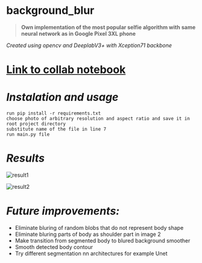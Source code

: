# background_blur

>**Own implementation of the most popular selfie algorithm with**
>**same neural network as in Google Pixel 3XL phone**

_Created using opencv and DeeplabV3+ with Xception71 backbone_

# [Link to collab notebook](https://colab.research.google.com/drive/1OInXW6c0K8Wud8i3OHXACKCenI3VqM0k?usp=sharing)


# **_Instalation and usage_**

```
run pip install -r requirements.txt
choose photo of arbitrary resolution and aspect ratio and save it in root project directory
substitute name of the file in line 7
run main.py file
```

# **_Results_**
![result1](https://user-images.githubusercontent.com/28948578/204031072-3cc3b203-527c-4eef-ad70-cbdef9c20b96.png)

![result2](https://user-images.githubusercontent.com/28948578/204031077-05f52565-e3db-4e5b-bb56-d2ef6824ec5a.png)


# **_Future improvements:_**
- Eliminate bluring of random blobs that do not represent body shape
- Eliminate bluring parts of body as shoulder part in image 2
- Make transition from segmented body to blured background smoother
- Smooth detected body contour
- Try different segmentation nn architectures for example Unet
